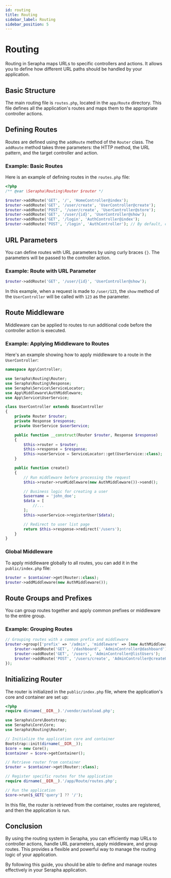 ```yaml
---
id: routing
title: Routing
sidebar_label: Routing
sidebar_position: 5
---
```


# Routing

Routing in Serapha maps URLs to specific controllers and actions. It allows you to define how different URL paths should be handled by your application.

## Basic Structure

The main routing file is `routes.php`, located in the `app/Route` directory. This file defines all the application's routes and maps them to the appropriate controller actions.

## Defining Routes

Routes are defined using the `addRoute` method of the `Router` class. The `addRoute` method takes three parameters: the HTTP method, the URL pattern, and the target controller and action.

### Example: Basic Routes

Here is an example of defining routes in the `routes.php` file:

```php title="app/Route/routes.php"
<?php
/** @var \Serapha\Routing\Router $router */

$router->addRoute('GET', '/', 'HomeController@index');
$router->addRoute('GET', '/user/create', 'UserController@create');
$router->addRoute('POST', '/user/create', 'UserController@store');
$router->addRoute('GET', '/user/{id}', 'UserController@show');
$router->addRoute('GET', '/login', 'AuthController@index');
$router->addRoute('POST', '/login', 'AuthController'); // By default, calls index method
```

## URL Parameters

You can define routes with URL parameters by using curly braces `{}`. The parameters will be passed to the controller action.

### Example: Route with URL Parameter

```php
$router->addRoute('GET', '/user/{id}', 'UserController@show');
```

In this example, when a request is made to `/user/123`, the `show` method of the `UserController` will be called with `123` as the parameter.

## Route Middleware

Middleware can be applied to routes to run additional code before the controller action is executed.

### Example: Applying Middleware to Routes

Here's an example showing how to apply middleware to a route in the `UserController`:

```php title="app/Controller/UserController.php"
namespace App\Controller;

use Serapha\Routing\Router;
use Serapha\Routing\Response;
use Serapha\Service\ServiceLocator;
use App\Middleware\AuthMiddleware;
use App\Service\UserService;

class UserController extends BaseController
{
    private Router $router;
    private Response $response;
    private UserService $userService;

    public function __construct(Router $router, Response $response)
    {
        $this->router = $router;
        $this->response = $response;
        $this->userService = ServiceLocator::get(UserService::class);
    }

    public function create()
    {
        // Run middleware before processing the request
        $this->router->runMiddleware(new AuthMiddleware())->send();

        // Business logic for creating a user
        $username = 'john_doe';
        $data = [
            //...
        ];
        $this->userService->registerUser($data);

        // Redirect to user list page
        return $this->response->redirect('/users');
    }
}
```

### Global Middleware

To apply middleware globally to all routes, you can add it in the `public/index.php` file:

```php
$router = $container->get(Router::class);
$router->addMiddleware(new AuthMiddleware());
```

## Route Groups and Prefixes

You can group routes together and apply common prefixes or middleware to the entire group.

### Example: Grouping Routes

```php
// Grouping routes with a common prefix and middleware
$router->group(['prefix' => '/admin', 'middleware' => [new AuthMiddleware()]], function () use ($router) {
    $router->addRoute('GET', '/dashboard', 'AdminController@dashboard');
    $router->addRoute('GET', '/users', 'AdminController@listUsers');
    $router->addRoute('POST', '/users/create', 'AdminController@createUser');
});
```

## Initializing Router

The router is initialized in the `public/index.php` file, where the application's core and container are set up:

```php title="public/index.php"
<?php
require dirname(__DIR__).'/vendor/autoload.php';

use Serapha\Core\Bootstrap;
use Serapha\Core\Core;
use Serapha\Routing\Router;

// Initialize the application core and container
Bootstrap::init(dirname(__DIR__));
$core = new Core();
$container = $core->getContainer();

// Retrieve router from container
$router = $container->get(Router::class);

// Register specific routes for the application
require dirname(__DIR__).'/app/Route/routes.php';

// Run the application
$core->run($_GET['query'] ?? '/');
```

In this file, the router is retrieved from the container, routes are registered, and then the application is run.

## Conclusion

By using the routing system in Serapha, you can efficiently map URLs to controller actions, handle URL parameters, apply middleware, and group routes. This provides a flexible and powerful way to manage the routing logic of your application.

By following this guide, you should be able to define and manage routes effectively in your Serapha application.
